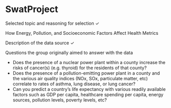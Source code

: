 # SwatProject

Selected topic and reasoning for selection ✓

How Energy, Pollution, and Socioeconomic Factors Affect Health Metrics

Description of the data source ✓ 

Questions the group originally aimed to answer with
the data
* Does the presence of a nuclear power plant within a county increase the risks of cancer(s) (e.g. thyroid) for the residents of that county?
* Does the presence of a pollution-emitting power plant in a county and the various air quality indices (NOx, SOx, particulate matter, etc) correlate to rates of asthma, lung disease, or lung cancer?
* Can you predict a country’s life expectancy with various readily available factors such as GDP per capita, healthcare spending per capita, energy sources, pollution levels, poverty levels, etc?
